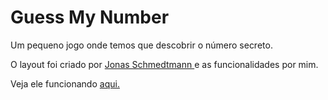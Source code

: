 # Guess My Number

Um pequeno jogo onde temos que descobrir o número secreto.

O layout foi criado por <a href ="https://github.com/jonasschmedtmann" > Jonas Schmedtmann </a> e as funcionalidades por mim.

Veja ele funcionando <a href ="https://andre26z.github.io/guessmynumber/"> aqui.
